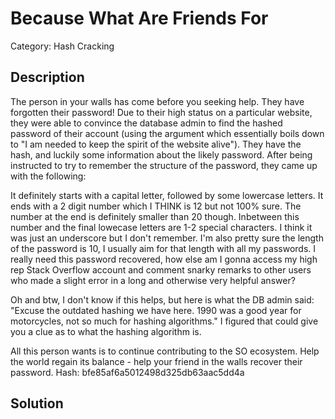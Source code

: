 # Because What Are Friends For

Category: Hash Cracking

## Description

The person in your walls has come before you seeking help. They have forgotten their password! Due to their high status on a particular website, they were able to convince the database admin to find the hashed password of their account (using the argument which essentially boils down to "I am needed to keep the spirit of the website alive"). They have the hash, and luckily some information about the likely password. After being instructed to try to remember the structure of the password, they came up with the following:

It definitely starts with a capital letter, followed by some lowercase letters. It ends with a 2 digit number which I THINK is 12 but not 100% sure. The number at the end is definitely smaller than 20 though. Inbetween this number and the final lowecase letters are 1-2 special characters. I think it was just an underscore but I don't remember. I'm also pretty sure the length of the password is 10, I usually aim for that length with all my passwords. I really need this password recovered, how else am I gonna access my high rep Stack Overflow account and comment snarky remarks to other users who made a slight error in a long and otherwise very helpful answer?

Oh and btw, I don't know if this helps, but here is what the DB admin said: "Excuse the outdated hashing we have here. 1990 was a good year for motorcycles, not so much for hashing algorithms." I figured that could give you a clue as to what the hashing algorithm is.

All this person wants is to continue contributing to the SO ecosystem. Help the world regain its balance - help your friend in the walls recover their password.
Hash: bfe85af6a5012498d325db63aac5dd4a

## Solution

